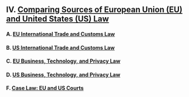 ## IV. [Comparing Sources of European Union (EU) and United States (US) Law](https://github.com/lexmerca/TTIPv2_ToC)

#### A. [EU International Trade and Customs Law]()

#### B. [US International Trade and Customs Law](https://github.com/lexmerca/TTIPv2_ToC/blob/main/README.md#b-us-international-trade-and-customs-law)

#### C. [EU Business, Technology, and Privacy Law](https://github.com/lexmerca/TTIPv2_ToC/blob/main/README.md#c-eu-business-technology-and-privacy-law)

#### D. [US Business, Technology, and Privacy Law](https://github.com/lexmerca/TTIPv2_ToC/blob/main/README.md#d-us-business-technology-and-privacy-law)

#### F. [Case Law: EU and US Courts](https://github.com/lexmerca/TTIPv2_ToC/blob/main/README.md#f-case-law-eu-and-us-courts)
